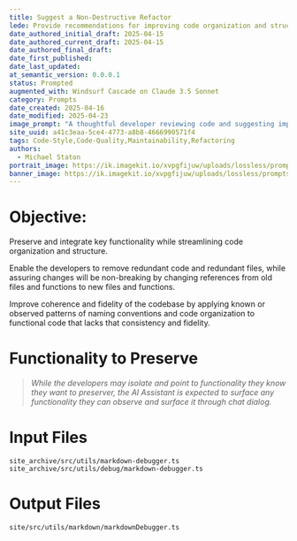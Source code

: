 ```yaml
---
title: Suggest a Non-Destructive Refactor
lede: Provide recommendations for improving code organization and structure while preserving functionality and maintaining existing patterns
date_authored_initial_draft: 2025-04-15
date_authored_current_draft: 2025-04-15
date_authored_final_draft: 
date_first_published: 
date_last_updated: 
at_semantic_version: 0.0.0.1
status: Prompted
augmented_with: Windsurf Cascade on Claude 3.5 Sonnet
category: Prompts
date_created: 2025-04-16
date_modified: 2025-04-23
image_prompt: "A thoughtful developer reviewing code and suggesting improvements, surrounded by branching diagrams and preserved legacy code, symbolizing careful, non-destructive refactoring."
site_uuid: a41c3eaa-5ce4-4773-a8b8-4666990571f4
tags: Code-Style,Code-Quality,Maintainability,Refactoring
authors:
  - Michael Staton
portrait_image: https://ik.imagekit.io/xvpgfijuw/uploads/lossless/prompts/code-style/2025-05-04_portraitimage_Merge-Functionality-into-One-File_cdbced4d-bf87-41c0-9cc5-2ece0cece933_xjUjjSV84.webp
banner_image: https://ik.imagekit.io/xvpgfijuw/uploads/lossless/prompts/code-style/2025-05-04_bannerimage_Merge-Functionality-into-One-File_ef291f50-f06a-410d-b6aa-5101e5ef08a2_lWOs2a_V2.webp
---
```

# Objective:

Preserve and integrate key functionality while streamlining code organization and structure. 

Enable the developers to remove redundant code and redundant files, while assuring changes will be non-breaking by changing references from old files and functions to new files and functions.

Improve coherence and fidelity of the codebase by applying known or observed patterns of naming conventions and code organization to functional code that lacks that consistency and fidelity.  

# Functionality to Preserve
> _While the developers may isolate and point to functionality they know they want to preserver, the AI Assistant is expected to surface any functionality they can observe and surface it through chat dialog._

# Input Files

`site_archive/src/utils/markdown-debugger.ts`
`site_archive/src/utils/debug/markdown-debugger.ts`

# Output Files
`site/src/utils/markdown/markdownDebugger.ts`
